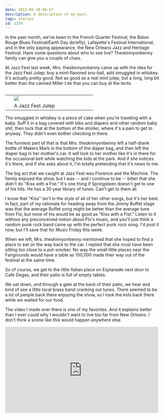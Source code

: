 ```yaml
---
date: 2012-05-10 06:57
description: A description of my post.
tags: stories
id: 1370
---
```

In the past month, we've been to the French Quarter Festival, the Baton Rouge Blues Festival/Earth Day (briefly), Lafayette's Festival International, and in the only paying appearance, the New Orleans Jazz and Heritage Festival.  Have some questions about who to see live?  Theskinnyonbenny family can give you a couple of clues.

At Jazz Fest last week, Mrs. theskinnyonbenny came up with the idea for the Jazz Fest Julep:  buy a mint-flavored sno-ball, add smuggled in whiskey.  It's actually pretty good.  Not as good as a real mint julep, but a long, long bit better than the canned Miller Lite that you can buy at the tents.
<!--more-->
<table cellpadding="2" align="right"><tr><td width="5" rowspan="2"><spacer type="block" width="5" height="1"></td><td width="250" ><img src="/img/jazzfestjulep.jpg"></td></tr><tr><td class="caption" width="250">A Jazz Fest Julep</td></tr></table>

The smuggled in whiskey is a piece of cake when you're traveling with a baby.  Suff it in a bag covered with bibs and diapers and other random baby shit, then tuck that at the bottom of the stroller, where it's a pain to get to anyway.  They didn't even bother checking in there.

The funniest part of that is that Mrs. theskinnyonbenny left a half-drank bottle of Makers Mark in the bottom of the diaper bag, and then left the diaper bag in her mother's car.  It will look to her mother like it's in there for the occasional belt while watching the kids at the park.  And if she notices it's there, and if she asks about it, I'm totally pretending that it's news to me.

The big act that we caught at Jazz Fest was Florence and the Machine.  The family enjoyed the show, but I was -- and I continue to be -- bitter that she didn't do "Kiss with a Fist."  It's one thing if Springsteen doesn't get to one of his hits.  He has a 30 year library of tunes.  Can't get to them all.  

I know that "Kiss" isn't in the style of all of her other songs, but it's her best.  In fact, part of my rationale for heading away from the Jimmy Buffet stage was that the average Buffet song might be better than the average tune from Flo, but none of his would be as good as "Kiss with a Fist."  Listen to it without any preconceived notion about Flo's music, and you'll just think a random punk rock band came up with the perfect punk rock song.  I'd post it now, but I'll save that for Music Friday this week.

When we left, Mrs. theskinnyonbenny mentioned that she hoped to find a place to eat on the way back to the car.  I replied that she must have been sitting too close to a pot-smoker.  No way the small little places near the Fairgrounds would have a table as 100,000 made their way out of the festival at the same time.

So of course, we get to the little Italian place on Esplanade next door to Cafe Degas, and their patio is full of empty tables.

We sat down, and through a gate at the back of their patio, we hear and kind of see a little local brass band cranking out tunes.  There seemed to be a lot of people back there enjoying the show, so I took the kids back there while we waited for our food.

The video I made over there is one of my favorites.  And it explains better than I ever could why I wouldn't want to live too far from New Orleans.  I don't think a scene like this would happen anywhere else.

<iframe src="http://player.vimeo.com/video/41733084" width="500" height="281" frameborder="0" webkitAllowFullScreen mozallowfullscreen allowFullScreen></iframe>


